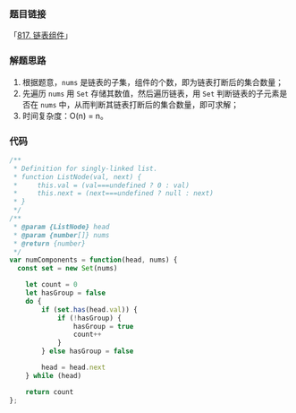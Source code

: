 ### 题目链接

「[817. 链表组件](https://leetcode.cn/problems/linked-list-components/)」

### 解题思路

1. 根据题意，`nums` 是链表的子集，组件的个数，即为链表打断后的集合数量；
2. 先遍历 `nums` 用 `Set` 存储其数值，然后遍历链表，用 `Set` 判断链表的子元素是否在 `nums` 中，从而判断其链表打断后的集合数量，即可求解；
3. 时间复杂度：O(n) = n。

### 代码

```js
/**
 * Definition for singly-linked list.
 * function ListNode(val, next) {
 *     this.val = (val===undefined ? 0 : val)
 *     this.next = (next===undefined ? null : next)
 * }
 */
/**
 * @param {ListNode} head
 * @param {number[]} nums
 * @return {number}
 */
var numComponents = function(head, nums) {
  const set = new Set(nums)

	let count = 0
	let hasGroup = false
	do {
		if (set.has(head.val)) {
			if (!hasGroup) {
				hasGroup = true
				count++
			}
		} else hasGroup = false

		head = head.next
	} while (head)

	return count
};
```

